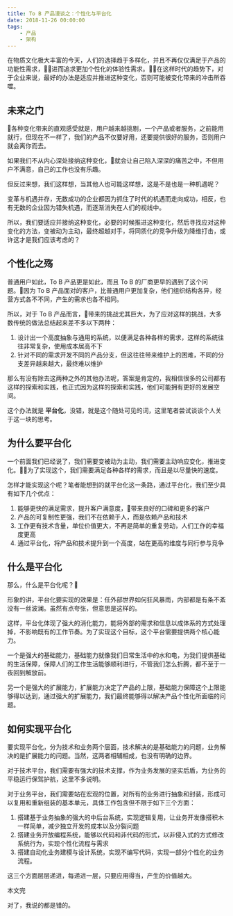 ```yaml
---
title: To B 产品漫谈之：个性化与平台化
date: 2018-11-26 00:00:00
tags: 
    - 产品
    - 架构
---
```


在物质文化极大丰富的今天，人们的选择趋于多样化，并且不再仅仅满足于产品的功能性需求，进而追求更加个性化的体验性需求。在这样时代的趋势下，对于企业来说，最好的办法是适应并推进这种变化，否则可能被变化带来的冲击所吞噬。

## 未来之门

各种变化带来的直观感受就是，用户越来越挑剔，一个产品或者服务，之前能用就行，但现在不一样了，我们的产品不仅要好用，还要提供很好的服务，否则用户就会离你而去。

如果我们不从内心深处接纳这种变化，就会让自己陷入深深的痛苦之中，不但用户不满意，自己的工作也没有乐趣。

但反过来想，我们这样想，当其他人也可能这样想，这是不是也是一种机遇呢？

变革与机遇并存，无数成功的企业都因为抓住了时代的机遇而走向成功，相反，也有无数的企业因为错失机遇，而逐渐消失在人们的视线中。

所以，我们要适应并接纳这种变化，必要的时候推进这种变化，然后寻找应对这种变化的方法，变被动为主动，最终超越对手，将同质化的竞争升级为降维打击，或许这才是我们应该考虑的？

## 个性化之殇

普通用户如此，To B 产品更是如此，而且 To B 的厂商更早的遇到了这个问题。因为 To B 产品面对的客户，比普通用户更加复杂，他们组织结构各异，经营方式各不不同，产生的需求也各不相同。

所以，对于 To B 产品而言，带来的挑战尤其巨大，为了应对这样的挑战，大多数传统的做法总结起来差不多以下两种：

1. 设计出一个高度抽象与通用的系统，以便满足各种各样的需求，这样的系统往往非常复杂，使用成本居高不下
2. 针对不同的需求开发不同的产品分支，但这往往带来维护上的困难，不同的分支差异越来越大，最终难以维护

那么有没有除去这两种之外的其他办法呢，答案是肯定的，我相信很多的公司都有这样的探索和实践，也正式因为这样的探索和实践，他们可能拥有更好的发展空间。

这个办法就是 **平台化**，没错，就是这个随处可见的词，这里笔者尝试谈谈个人关于这一块的思考。

## 为什么要平台化

一个前面我们已经说了，我们需要变被动为主动，我们需要主动响应变化，推进变化。为了实现这个，我们需要满足各种各样的需求，而且是以尽量快的速度。

怎样才能实现这个呢？笔者能想到的就平台化这一条路，通过平台化，我们至少具有如下几个优点：

1. 能够更快的满足需求，提升客户满意度，带来良好的口碑和更多的客户
2. 产品的可复制性更强，我们不在依赖于人，而是依赖产品和技术
3. 工作更有技术含量，单位价值更大，不再是简单的重复劳动，人们工作的幸福度更高
4. 通过平台化，将产品和技术提升到一个高度，站在更高的维度与同行参与竞争

## 什么是平台化

那么，什么是平台化呢？

形象的讲，平台化要实现的效果是：任外部世界如何狂风暴雨，内部都是有条不紊没有一丝波澜。虽然有点夸张，但意思是这样的。

这样，平台化体现了强大的消化能力，能将外部的需求和信息以成体系的方式处理掉，不影响既有的工作节奏。为了实现这个目标，这个平台需要提供两个核心能力。

一个是强大的基础能力，基础能力就像我们日常生活中的水和电，为我们提供基础的生活保障，保障人们的工作生活能够顺利进行，不管我们怎么折腾，都不至于一夜回到解放前。

另一个是强大的扩展能力，扩展能力决定了产品的上限，基础能力保障这个上限能够得以达到，通过强大的扩展能力，我们最终能够得以解决产品个性化所面临的问题。

## 如何实现平台化

要实现平台化，分为技术和业务两个层面，技术解决的是基础能力的问题，业务解决的是扩展能力的问题。当然，这两者相辅相成，也没有明确的边界。

对于技术平台，我们需要有强大的技术支撑，作为业务发展的坚实后盾，为业务的平稳运行保驾护航，这里不多说明。

对于业务平台，我们需要站在宏观的位置，对所有的业务进行抽象和封装，形成可以复用和重新组装的基本单元，具体工作包含但不限于如下三个方面：

1. 搭建基于业务抽象的强大的中后台系统，实现逻辑复用，让业务开发像搭积木一样简单，减少独立开发的成本以及分裂问题
2. 搭建业务开放编程系统，能够以代码和非代码的形式，以非侵入式的方式修改系统行为，实现个性化流程与需求
3. 搭建自动化业务建模与设计系统，实现不编写代码，实现一部分个性化的业务流程。

这三个方面层层递进，每递进一层，只要应用得当，产生的价值越大。

本文完

对了，我说的都是错的。
